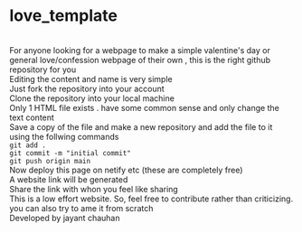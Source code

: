 # love_template 
<br>For anyone looking for a webpage to make a simple valentine's day or general love/confession webpage of their own , this is the right github repository for you 
<br>Editing the content and name is very simple
<br>Just fork the repository into your account
<br>Clone the repository into your local machine
<br>Only 1 HTML file exists . have some common sense and only change the text content 
<br>Save a copy of the file and make a new repository and add the file to it using the follwing commands
<br>```git add .```
<br>```git commit -m "initial commit"```
<br>```git push origin main```
<br>Now deploy this page on netify etc (these are completely free)
<br>A website link will be generated 
<br>Share the link with whon you feel like sharing
<br>This is a low effort website. So, feel free to contribute rather than criticizing. you can also try to ame it from scratch
<br>Developed by jayant chauhan
